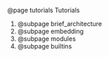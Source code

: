 @page tutorials Tutorials

1. @subpage brief_architecture
2. @subpage embedding
3. @subpage modules
4. @subpage builtins
